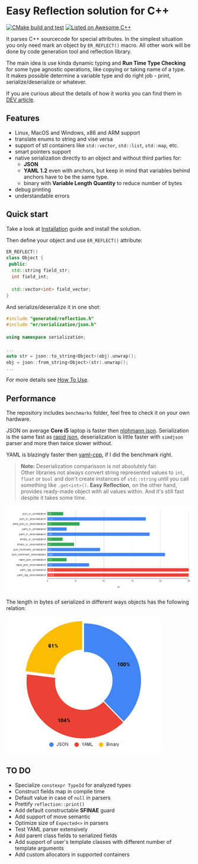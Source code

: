# Easy Reflection solution for C++

[![CMake build and test](https://github.com/chocolacula/reflection_cpp/actions/workflows/cmake.yml/badge.svg)](https://github.com/chocolacula/reflection_cpp/actions/workflows/cmake.yml)
<a href="https://github.com/fffaraz/awesome-cpp#reflection"><img src="https://cdn.rawgit.com/sindresorhus/awesome/d7305f38d29fed78fa85652e3a63e154dd8e8829/media/badge.svg" alt="Listed on Awesome C++"></img></a>

It parses C++ sourcecode for special attributes. In the simplest situation you only need mark an object by `ER_REFLECT()` macro. All other work will be done by code generation tool and reflection library.

The main idea is use kinda dynamic typing and **Run Time Type Checking** for some type agnostic operations, like copying or taking name of a type.  
It makes possible determine a variable type and do right job - print, serialize/deserialize or whatever.

If you are curious about the details of how it works you can find them in [DEV article](https://dev.to/chocolacula/how-to-write-reflection-for-c-4527).  

## Features

- Linux, MacOS and Windows, x86 and ARM support
- translate enums to string and vise versa
- support of stl containers like `std::vector`, `std::list`, `std::map`, etc.
- smart pointers support
- native serialization directly to an object and without third parties for:
  - **JSON**
  - **YAML 1.2** even with anchors, but keep in mind that variables behind anchors have to be the same type.
  - binary with **Variable Length Quantity** to reduce number of bytes
- debug printing
- understandable errors

## Quick start

Take a look at [Installation](readme/installation.md) guide and install the solution.

Then define your object and use `ER_REFLECT()` attribute:

```cpp
ER_REFLECT()
class Object {
 public:
  std::string field_str;
  int field_int;

  std::vector<int> field_vector;
}
```

And serialize/deserialize it in one shot:

```cpp
#include "generated/reflection.h"
#include "er/serialization/json.h"

using namespace serialization;

...
auto str = json::to_string<Object>(obj).unwrap();
obj = json::from_string<Object>(str).unwrap();
...
```

For more details see [How To Use](readme/how_to_use.md).

## Performance

The repository includes `benchmarks` folder, feel free to check it on your own hardware.

JSON on average **Core i5** laptop is faster then [nlohmann json](https://github.com/nlohmann/json).
Serialization is the same fast as [rapid json](https://github.com/Tencent/rapidjson), deserialization is little faster with `simdjson` parser and more then twice slower without.

YAML is blazingly faster then [yaml-cpp](https://github.com/jbeder/yaml-cpp), if I did the benchmark right.

> **Note:** Deserialization comparisson is not absolutely fair.  
Other libraries not always convert string represented values to `int`, `float` or `bool` and don't create instances of `std::string` until you call something like `.get<int>()`. **Easy Reflection**, on the other hand, provides ready-made object with all values within. And it's still fast despite it takes some time.

![Core i5 benchmarks](./benchmarks/performance_chart.png)

The length in bytes of serialized in different ways objects has the following relation:

![Memory](./benchmarks/memory_chart.png)

## TO DO

- Specialize `constexpr TypeId` for analyzed types
- Construct fields map in compile time
- Default value in case of `null` in parsers
- Prettify `reflection::print()`
- Add default constructable **SFINAE** guard
- Add support of move semantic
- Optimize size of `Expected<>` in parsers
- Test YAML parser extensively
- Add parent class fields to serialized fields
- Add support of user's template classes with different number of template arguments
- Add custom allocators in supported containers
